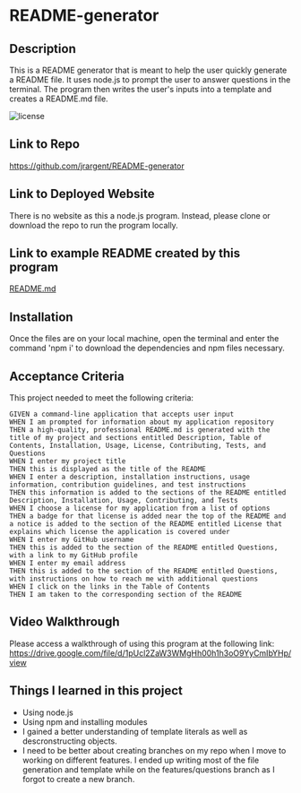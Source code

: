 # README-generator

## Description

This is a README generator that is meant to help the user quickly generate a README file. It uses node.js to prompt the user to answer questions in the terminal. The program then writes the user's inputs into a template and creates a README.md file.

![license](https://img.shields.io/badge/License-unlicense-blueviolet)

## Link to Repo

https://github.com/jrargent/README-generator

## Link to Deployed Website

There is no website as this a node.js program. Instead, please clone or download the repo to run the program locally.

## Link to example README created by this program

[README.md](https://github.com/jrargent/README-generator/files/9669858/README.md)


## Installation

Once the files are on your local machine, open the terminal and enter the command 'npm i' to download the dependencies and npm files necessary.

## Acceptance Criteria

This project needed to meet the following criteria:

``` 
GIVEN a command-line application that accepts user input
WHEN I am prompted for information about my application repository
THEN a high-quality, professional README.md is generated with the title of my project and sections entitled Description, Table of Contents, Installation, Usage, License, Contributing, Tests, and Questions
WHEN I enter my project title
THEN this is displayed as the title of the README
WHEN I enter a description, installation instructions, usage information, contribution guidelines, and test instructions
THEN this information is added to the sections of the README entitled Description, Installation, Usage, Contributing, and Tests
WHEN I choose a license for my application from a list of options
THEN a badge for that license is added near the top of the README and a notice is added to the section of the README entitled License that explains which license the application is covered under
WHEN I enter my GitHub username
THEN this is added to the section of the README entitled Questions, with a link to my GitHub profile
WHEN I enter my email address
THEN this is added to the section of the README entitled Questions, with instructions on how to reach me with additional questions
WHEN I click on the links in the Table of Contents
THEN I am taken to the corresponding section of the README 
```

## Video Walkthrough

Please access a walkthrough of using this program at the following link:
https://drive.google.com/file/d/1pUcl2ZaW3WMgHh00h1h3oO9YyCmIbYHp/view


## Things I learned in this project

- Using node.js
- Using npm and installing modules
- I gained a better understanding of template literals as well as descronstructing objects.
- I need to be better about creating branches on my repo when I move to working on different features. I ended up writing most of the file generation and template while on the features/questions branch as I forgot to create a new branch.

